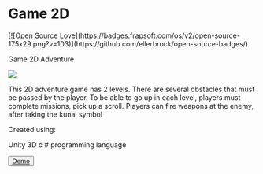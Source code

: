 <h1> Game 2D </h1>
[![Open Source Love](https://badges.frapsoft.com/os/v2/open-source-175x29.png?v=103)](https://github.com/ellerbrock/open-source-badges/)


<p>Game 2D Adventure<p>


<img src="http://rachmatgunawan.com/static/media/2d.468e3258.png" />

This 2D adventure game has 2 levels. There are several obstacles that must be passed by the player. To be able to go up in each level, players must complete missions, pick up a scroll.
Players can fire weapons at the enemy, after taking the kunai symbol

Created using:

Unity 3D
c # programming language


<button><a href="http://nawina2d.com" arget=blank> Demo<a></button>
